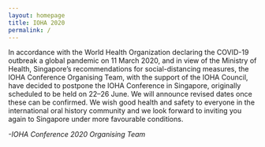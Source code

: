 ```yaml
---
layout: homepage
title: IOHA 2020
permalink: /
---
```

<!-- Type your notification here - the notification bar will not appear if this is empty. For other changes, refer to _data/homepage.yml to edit the homepage --> 

In accordance with the World Health Organization declaring the COVID-19 outbreak a global pandemic on 11 March 2020, and in view of the Ministry of Health, Singapore’s recommendations for social-distancing measures, the IOHA Conference Organising Team, with the support of the IOHA Council, have decided to postpone the IOHA Conference in Singapore, originally scheduled to be held on 22–26 June. We will announce revised dates once these can be confirmed. We wish good health and safety to everyone in the international oral history community and we look forward to inviting you again to Singapore under more favourable conditions.    

*-IOHA Conference 2020 Organising Team*
  

